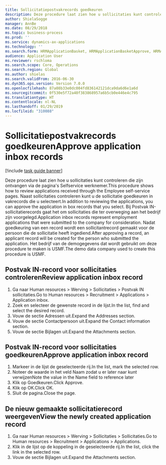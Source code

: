 ```yaml
---
title: Sollicitatiepostvakrecords goedkeuren
description: Deze procedure laat zien hoe u sollicitaties kunt controleren die zijn ontvangen via de pagina's Selfservice werknemer.
author: ShielaSogge
manager: AnnBe
ms.date: 08/29/2018
ms.topic: business-process
ms.prod: ''
ms.service: dynamics-ax-applications
ms.technology: ''
ms.search.form: HRMApplicationBasket, HRMApplicationBasketApprove, HRMApplication
audience: Application User
ms.reviewer: rschloma
ms.search.scope: Core, Operations
ms.search.region: Global
ms.author: shielas
ms.search.validFrom: 2016-06-30
ms.dyn365.ops.version: Version 7.0.0
ms.openlocfilehash: 87a08b33e0dc004fd836142121dca9da6d6e1a6d
ms.sourcegitcommit: 0f530e5f72a40f383868957a6b5cb0e446e4c795
ms.translationtype: HT
ms.contentlocale: nl-NL
ms.lasthandoff: 01/29/2019
ms.locfileid: "310088"
---
```

# <a name="approve-application-inbox-records"></a><span data-ttu-id="1da4e-103">Sollicitatiepostvakrecords goedkeuren</span><span class="sxs-lookup"><span data-stu-id="1da4e-103">Approve application inbox records</span></span>

[!include [task guide banner](../../includes/task-guide-banner.md)]

<span data-ttu-id="1da4e-104">Deze procedure laat zien hoe u sollicitaties kunt controleren die zijn ontvangen via de pagina's Selfservice werknemer.</span><span class="sxs-lookup"><span data-stu-id="1da4e-104">This procedure shows how to review applications received through the Employee self-service pages.</span></span> <span data-ttu-id="1da4e-105">Naast sollicitaties controleren kunt u de sollicitatie goedkeuren in vakrecords die u selecteert.</span><span class="sxs-lookup"><span data-stu-id="1da4e-105">In addition to reviewing the applications, you can approve the application in box records that you select.</span></span> <span data-ttu-id="1da4e-106">Bij Postvak IN-sollicitatierecords gaat het om sollicitaties die ter overweging aan het bedrijf zijn voorgelegd.</span><span class="sxs-lookup"><span data-stu-id="1da4e-106">Application inbox records represent employment applications that were submitted to the company for consideration.</span></span> <span data-ttu-id="1da4e-107">Nadat goedkeuring van een record wordt een sollicitantrecord gemaakt voor de persoon die de sollicitatie heeft ingediend.</span><span class="sxs-lookup"><span data-stu-id="1da4e-107">After approving a record, an applicant record will be created for the person who submitted the application.</span></span> <span data-ttu-id="1da4e-108">Het bedrijf van de demogegevens dat wordt gebruikt om deze procedure te maken is USMF.</span><span class="sxs-lookup"><span data-stu-id="1da4e-108">The demo data company used to create this procedure is USMF.</span></span>


## <a name="review-application-inbox-record"></a><span data-ttu-id="1da4e-109">Postvak IN-record voor sollicitaties controleren</span><span class="sxs-lookup"><span data-stu-id="1da4e-109">Review application inbox record</span></span>
1. <span data-ttu-id="1da4e-110">Ga naar Human resources > Werving > Sollicitaties > Postvak IN sollicitaties.</span><span class="sxs-lookup"><span data-stu-id="1da4e-110">Go to Human resources > Recruitment > Applications > Application inbox.</span></span>
2. <span data-ttu-id="1da4e-111">Zoek en selecteer de gewenste record in de lijst.</span><span class="sxs-lookup"><span data-stu-id="1da4e-111">In the list, find and select the desired record.</span></span>
3. <span data-ttu-id="1da4e-112">Vouw de sectie Adressen uit.</span><span class="sxs-lookup"><span data-stu-id="1da4e-112">Expand the Addresses section.</span></span>
4. <span data-ttu-id="1da4e-113">Vouw de sectie Contactpersoon uit.</span><span class="sxs-lookup"><span data-stu-id="1da4e-113">Expand the Contact information section.</span></span>
5. <span data-ttu-id="1da4e-114">Vouw de sectie Bijlagen uit.</span><span class="sxs-lookup"><span data-stu-id="1da4e-114">Expand the Attachments section.</span></span>

## <a name="approve-application-inbox-record"></a><span data-ttu-id="1da4e-115">Postvak IN-record voor sollicitaties goedkeuren</span><span class="sxs-lookup"><span data-stu-id="1da4e-115">Approve application inbox record</span></span>
1. <span data-ttu-id="1da4e-116">Markeer in de lijst de geselecteerde rij.</span><span class="sxs-lookup"><span data-stu-id="1da4e-116">In the list, mark the selected row.</span></span>
2. <span data-ttu-id="1da4e-117">Noteer de waarde in het veld Naam zodat u er later naar kunt verwijzen</span><span class="sxs-lookup"><span data-stu-id="1da4e-117">Note the value in the Name field to reference later</span></span>
3. <span data-ttu-id="1da4e-118">Klik op Goedkeuren.</span><span class="sxs-lookup"><span data-stu-id="1da4e-118">Click Approve.</span></span>
4. <span data-ttu-id="1da4e-119">Klik op OK.</span><span class="sxs-lookup"><span data-stu-id="1da4e-119">Click OK.</span></span>
5. <span data-ttu-id="1da4e-120">Sluit de pagina.</span><span class="sxs-lookup"><span data-stu-id="1da4e-120">Close the page.</span></span>

## <a name="view-the-newly-created-application-record"></a><span data-ttu-id="1da4e-121">De nieuw gemaakte sollicitatierecord weergeven</span><span class="sxs-lookup"><span data-stu-id="1da4e-121">View the newly created application record</span></span>
1. <span data-ttu-id="1da4e-122">Ga naar Human resources > Werving > Sollicitaties > Sollicitaties.</span><span class="sxs-lookup"><span data-stu-id="1da4e-122">Go to Human resources > Recruitment > Applications > Applications.</span></span>
2. <span data-ttu-id="1da4e-123">Klik in de lijst op de koppeling in de geselecteerde rij.</span><span class="sxs-lookup"><span data-stu-id="1da4e-123">In the list, click the link in the selected row.</span></span>
3. <span data-ttu-id="1da4e-124">Vouw de sectie Bijlagen uit.</span><span class="sxs-lookup"><span data-stu-id="1da4e-124">Expand the Attachments section.</span></span>

